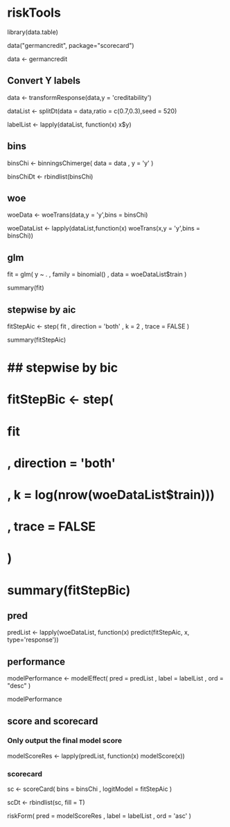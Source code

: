 # riskTools

library(data.table)

data("germancredit", package="scorecard")

data <- germancredit

##  Convert Y labels

data <- transformResponse(data,y = 'creditability')

dataList <- splitDt(data = data,ratio = c(0.7,0.3),seed = 520)

labelList <- lapply(dataList, function(x) x$y)

##  bins

binsChi <- binningsChimerge(
  data = data
  , y = 'y'
)

binsChiDt <- rbindlist(binsChi)

## woe

woeData <- woeTrans(data,y = 'y',bins = binsChi)

woeDataList <- lapply(dataList,function(x) woeTrans(x,y = 'y',bins = binsChi))

## glm

fit = glm(
  y ~ .
  , family = binomial()
  , data = woeDataList$train
)

summary(fit)

## stepwise by aic

fitStepAic <- step(
  fit
  , direction = 'both'
  , k = 2
  , trace = FALSE
)

summary(fitStepAic)

# ## stepwise by bic
#
# fitStepBic <- step(
#   fit
#   , direction = 'both'
#   , k = log(nrow(woeDataList$train)))
#   , trace = FALSE
# )
#
# summary(fitStepBic)

## pred

predList <- lapply(woeDataList, function(x) predict(fitStepAic, x, type='response'))

## performance

modelPerformance <- modelEffect(
  pred = predList
  , label = labelList
  , ord = "desc"
)

modelPerformance

##  score and scorecard

### Only output the final model score

modelScoreRes <- lapply(predList, function(x) modelScore(x))

### scorecard

sc <- scoreCard(
  bins = binsChi
  , logitModel = fitStepAic
)

scDt <- rbindlist(sc, fill = T)

riskForm(
 pred = modelScoreRes
 , label = labelList
 , ord = 'asc'
)

